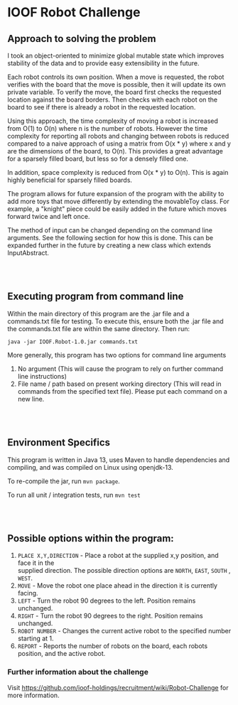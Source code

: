 # IOOF Robot Challenge

## Approach to solving the problem
I took an object-oriented to minimize global mutable state which improves stability of the data and to provide easy extensibility in the future. 

Each robot controls its own position. When a move is requested, the robot verifies with the board that the move is possible, then it will update its own private variable. To verify the move, the board first checks the requested location against the board borders. Then checks with each robot on the board to see if there is already a robot in the requested location. 

Using this approach, the time complexity of moving a robot is increased from O(1) to O(n) where n is the number of robots. However the time complexity for reporting all robots and changing between robots is reduced compared to a naive approach of using a matrix from O(x * y) where x and y are the dimensions of the board, to O(n). This provides a great advantage for a sparsely filled board, but less so for a densely filled one.

In addition, space complexity is reduced from O(x * y) to O(n). This is again highly beneficial for sparsely filled boards.

The program allows for future expansion of the program with the ability to add more toys that move differently by extending the movableToy class. For example, a "knight" piece could be easily added in the future which moves forward twice and left once.

The method of input can be changed depending on the command line arguments. See the following section for how this is done. This can be expanded further in the future by creating a new class which extends InputAbstract.

<br><br>

## Executing program from command line

Within the main directory of this program are the .jar file and a commands.txt file for testing. To execute this, ensure both the .jar file and the commands.txt file are within the same directory. Then run:

```java -jar IOOF.Robot-1.0.jar commands.txt ```

More generally, this program has two options for command line arguments

1. No argument (This will cause the program to rely on further command line instructions)
2. File name / path based on present working directory (This will read in commands from the specified text file). Please put each command on a new line.

<br><br>

## Environment Specifics
This program is written in Java 13, uses Maven to handle dependencies and compiling, and was compiled on Linux using openjdk-13.

To re-compile the jar, run  ```mvn package```. 

To run all unit / integration tests, run  ```mvn test```

<br><br>


## Possible options within the program:

1. ```PLACE X,Y,DIRECTION``` - Place a robot at the supplied x,y position, and face it in the <br />
   supplied direction. The possible direction options are ```NORTH```, ```EAST```, ```SOUTH```
   , ```WEST```.
2. ```MOVE``` - Move the robot one place ahead in the direction it is currently facing.
3. ```LEFT``` - Turn the robot 90 degrees to the left. Position remains unchanged.
4. ```RIGHT``` - Turn the robot 90 degrees to the right. Position remains unchanged.
5. ```ROBOT NUMBER``` - Changes the current active robot to the specified number starting at 1.
6. ```REPORT``` - Reports the number of robots on the board, each robots position, and the active
   robot.

### Further information about the challenge

Visit https://github.com/ioof-holdings/recruitment/wiki/Robot-Challenge for more information.
